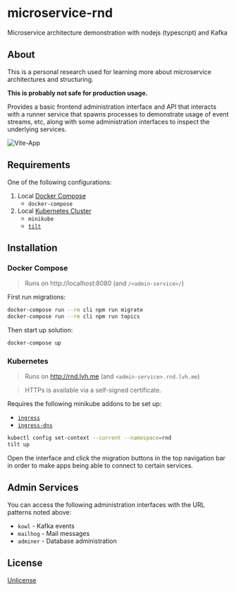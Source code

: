 # microservice-rnd

Microservice architecture demonstration with nodejs (typescript) and Kafka

## About

This is a personal research used for learning more about microservice architectures
and structuring.

**This is probably not safe for production usage.**

Provides a basic frontend administration interface and API that interacts with a runner service that
spawns processes to demonstrate usage of event streams, etc, along with some administration interfaces
to inspect the underlying services.

![Vite-App](https://user-images.githubusercontent.com/161548/163657043-a2f3b766-77a6-44fc-8b62-078c6fa8390c.png)

## Requirements

One of the following configurations:

1. Local [Docker Compose](#docker-compose)
    * `docker-compose`
2. Local [Kubernetes Cluster](#kubernetes)
    * `minikube`
    * [`tilt`](https://tilt.dev/)

## Installation

### Docker Compose

> Runs on http://localhost:8080 (and `/<admin-service>/`)

First run migrations:

```bash
docker-compose run --rm cli npm run migrate
docker-compose run --rm cli npm run topics
```

Then start up solution:

```bash
docker-compose up
```

### Kubernetes

> Runs on http://rnd.lvh.me (and `<admin-service>.rnd.lvh.me`)

> HTTPs is available via a self-signed certificate.

Requires the following minikube addons to be set up:

* [`ingress`](https://minikube.sigs.k8s.io/docs/handbook/addons/ingress/)
* [`ingress-dns`](https://minikube.sigs.k8s.io/docs/handbook/addons/ingress-dns/)

```bash
kubectl config set-context --current --namespace=rnd
tilt up
```

Open the interface and click the migration buttons in the top navigation bar
in order to make apps being able to connect to certain services.

## Admin Services

You can access the following administration interfaces with the URL patterns noted above:

* `kowl` - Kafka events
* `mailhog` - Mail messages
* `adminer` - Database administration

## License

[Unlicense](./UNLICENSE)
